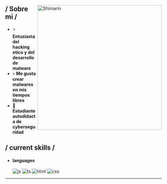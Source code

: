 <p align = center ><img src=""> </p>

<div>

<img align="right" width="400" alt="Shimarin" src=""/>

<h2> / Sobre mi /</h2>
  
- ⭐ **Entusiasta del hacking etico y del desarrollo de malware**
- 💀 **Me gusta crear malwares en mis tiempos libres**
- 👾 **Estudiante autodidacta de cyberseguridad**
  
<h2> / current skills / </h2>
  
- <h4> languages </h4>
  <img src = "https://img.shields.io/badge/JavaScript-323330?style=for-the-badge&logo=javascript&logoColor=F7DF1E" alt = "js" />
  <img src = "https://img.shields.io/badge/TypeScript-007ACC?style=for-the-badge&logo=typescript&logoColor=white" alt = "ts" />
  <img src = "https://img.shields.io/badge/HTML5-E34F26?style=for-the-badge&logo=html5&logoColor=white" alt = "html" />
  <img src = "https://img.shields.io/badge/CSS3-1572B6?style=for-the-badge&logo=css3&logoColor=white" alt = "css" />
  

  


------

